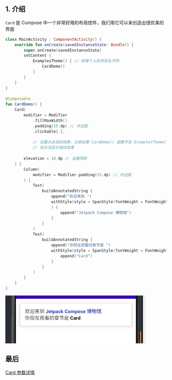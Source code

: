 ## 1. 介绍

`Card` 是 Compose 中一个非常好用的布局控件，我们用它可以来创造出很优美的界面

``` kotlin
class MainActivity : ComponentActivity() {
    override fun onCreate(savedInstanceState: Bundle?) {
        super.onCreate(savedInstanceState)
        setContent {
            ExamplesTheme() { // 和每个人的项目名不同
                CardDemo()
            }
        }
    }
}

@Composable
fun CardDemo() {
    Card(
        modifier = Modifier
            .fillMaxWidth()
            .padding(15.dp) // 外边距
            .clickable{ },  

            // 设置点击波纹效果，注意如果 CardDemo() 函数不在 ExamplesTheme() {} 下调用
            // 将无法显示波纹效果

        elevation = 10.dp // 设置阴影
    ) {
        Column(
            modifier = Modifier.padding(15.dp) // 内边距
        ) {
            Text(
                buildAnnotatedString {
                    append("欢迎来到 ")
                    withStyle(style = SpanStyle(fontWeight = FontWeight.W900, color = Color(0xFF4552B8))
                    ) {
                        append("Jetpack Compose 博物馆")
                    }
                }
            )
            Text(
                buildAnnotatedString {
                    append("你现在观看的章节是 ")
                    withStyle(style = SpanStyle(fontWeight = FontWeight.W900)) {
                        append("Card")
                    }
                }
            )
        }
    }
}
```

<img src="../../assets/elements/card/card1.png">



## 最后

[Card 参数详情](https://developer.android.com/reference/kotlin/androidx/compose/material/package-summary#card)